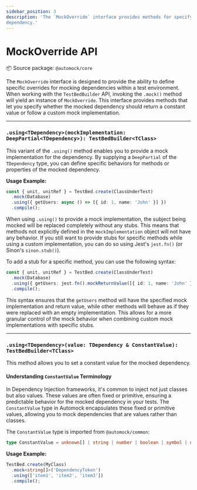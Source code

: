 ```yaml
---
sidebar_position: 3
description: 'The `MockOverride` interface provides methods for specifying the value or mock implementation to be used for a mocked
dependency.'
---
```


# MockOverride API

:package: Source package: `@automock/core`

The `MockOverride` interface is designed to provide the ability to define specific overrides for mocking dependencies
within a test environment. When working with the `TestBedBuilder` API, invoking the `.mock()` method will yield an
instance of `MockOverride`. This interface provides methods that let you specify whether the mocked dependency should
return a constant value or follow a custom mock implementation.

---

### `.using<TDependency>(mockImplementation: DeepPartial<TDependency>): TestBedBuilder<TClass>`

This variant of the `.using()` method enables you to provide a mock implementation for the dependency. By supplying
a `DeepPartial` of the `TDependency` type, you can define specific behaviors for methods or properties of the mocked
dependency.

**Usage Example:**

```typescript
const { unit, unitRef } = TestBed.create(ClassUnderTest)
  .mock(Database)
  .using({ getUsers: async () => [{ id: 1, name: 'John' }] })
  .compile();
```

When using `.using()` to provide a mock implementation, the subject being mocked will be replaced completely without any
stubs. This means that methods not explicitly defined in the `mockImplementation` object will not have any behavior. If
you still want to provide stubs for specific methods while using a custom implementation, you can do so using
Jest's `jest.fn()` (or Sinon's `sinon.stub()`).

To add a stub for a specific method, you can use the following syntax:

```typescript
const { unit, unitRef } = TestBed.create(ClassUnderTest)
  .mock(Database)
  .using({ getUsers: jest.fn().mockReturnValue([{ id: 1, name: 'John' }]) })
  .compile();
```

This syntax ensures that the `getUsers` method will have the specified mock implementation and return value, while other
methods will behave as if they were replaced with an empty implementation. This allows for a more granular control of
the mock behavior when combining custom mock implementations with specific stubs.

---

### `.using<TDependency>(value: TDependency & ConstantValue): TestBedBuilder<TClass>`

This method allows you to set a constant value for the mocked dependency.

#### Understanding `ConstantValue` Terminology

In Dependency Injection frameworks, it's common to inject not just classes but also values. These values are often fixed
or primitive, ensuring a predictable behavior for the mocked dependency in your tests. The `ConstantValue` type in
Automock encapsulates these fixed or primitive values, allowing you to mock dependencies that are values rather than
classes.

The `ConstantValue` type is imported from `@automock/common`:

```typescript
type ConstantValue = unknown[] | string | number | boolean | symbol | null;
```

**Usage Example:**

```typescript
TestBed.create(MyClass)
  .mock<string[]>('DependencyToken')
  .using(['item1', 'item2', 'item3'])
  .compile();
```


